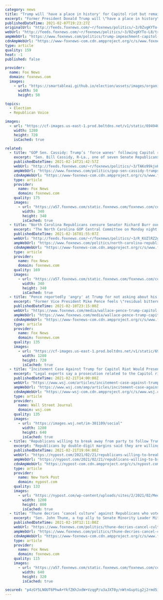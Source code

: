 ```yaml
---
category: news
title: "Trump will 'have a place in history' for Capitol riot but remains 'most popular figure' in GOP: Graham"
excerpt: "Former President Donald Trump will \"have a place in history\" for his role leading up to the riot at the U.S. Capitol last month, but he stills remains the \"most popular figure\" in the Republican Party, Sen. Lindsey Graham said Sunday."
publishedDateTime: 2021-02-07T19:23:27Z
originalUrl: "http://feeds.foxnews.com/~r/foxnews/politics/~3/0ZvgKYTo-L8/trump-impeachment-capitol-riot-most-popular-figure-gop-lindsey-graham"
webUrl: "http://feeds.foxnews.com/~r/foxnews/politics/~3/0ZvgKYTo-L8/trump-impeachment-capitol-riot-most-popular-figure-gop-lindsey-graham"
ampWebUrl: "https://www.foxnews.com/politics/trump-impeachment-capitol-riot-most-popular-figure-gop-lindsey-graham.amp"
cdnAmpWebUrl: "https://www-foxnews-com.cdn.ampproject.org/c/s/www.foxnews.com/politics/trump-impeachment-capitol-riot-most-popular-figure-gop-lindsey-graham.amp"
type: article
quality: 159
heat: -1
published: false

provider:
  name: Fox News
  domain: foxnews.com
  images:
    - url: "https://smartableai.github.io/election/assets/images/organizations/foxnews.com-50x50.jpg"
      width: 50
      height: 50

topics:
  - Election
  - Republican Voice

images:
  - url: "https://cf-images.us-east-1.prod.boltdns.net/v1/static/694940094001/ce0ff8aa-4ebc-4f0a-b188-e29d6303380f/f2169d82-7384-44cf-93f0-ae8b40aab209/1280x720/match/image.jpg"
    width: 1280
    height: 720
    isCached: true

related:
  - title: "GOP Sen. Cassidy: Trump’s 'force wanes' following Capitol riot"
    excerpt: "Sen. Bill Cassidy, R-La., one of seven Senate Republicans who voted to convict former President Trump in his second impeachment trial, said on Sunday that he believes Trump’s “force wanes,” arguing that the Republican Party wants “a leader who’s accountable and a leader who they can trust.”"
    publishedDateTime: 2021-02-14T21:42:57Z
    webUrl: "http://feeds.foxnews.com/~r/foxnews/politics/~3/TAKo99kjvHg/gop-sen-cassidy-trumps-force-wanes-following-senate-impeachment-trial"
    ampWebUrl: "https://www.foxnews.com/politics/gop-sen-cassidy-trumps-force-wanes-following-senate-impeachment-trial.amp"
    cdnAmpWebUrl: "https://www-foxnews-com.cdn.ampproject.org/c/s/www.foxnews.com/politics/gop-sen-cassidy-trumps-force-wanes-following-senate-impeachment-trial.amp"
    type: article
    provider:
      name: Fox News
      domain: foxnews.com
    quality: 175
    images:
      - url: "https://a57.foxnews.com/static.foxnews.com/foxnews.com/content/uploads/2020/10/340/340/Talia-Kaplan.jpg?ve=1&tl=1"
        width: 340
        height: 340
        isCached: true
  - title: "North Carolina Republicans censure Senator Richard Burr over vote to convict Trump"
    excerpt: "The North Carolina GOP Central Committee on Monday night censured home state Sen. Richard Burr over his vote his impeachment vote in the Senate trial of former President Donald Trump."
    publishedDateTime: 2021-02-16T01:55:07Z
    webUrl: "http://feeds.foxnews.com/~r/foxnews/politics/~3/R_KUZlRZ2gA/north-carolina-republican-censure-burr-over-trump-impeachment"
    ampWebUrl: "https://www.foxnews.com/politics/north-carolina-republican-censure-burr-over-trump-impeachment.amp"
    cdnAmpWebUrl: "https://www-foxnews-com.cdn.ampproject.org/c/s/www.foxnews.com/politics/north-carolina-republican-censure-burr-over-trump-impeachment.amp"
    type: article
    provider:
      name: Fox News
      domain: foxnews.com
    quality: 169
    images:
      - url: "https://a57.foxnews.com/static.foxnews.com/foxnews.com/content/uploads/2019/03/340/340/PaulSteinhauser.jpg?ve=1&tl=1"
        width: 340
        height: 340
        isCached: true
  - title: "Pence reportedly 'angry' at Trump for not asking about his safety during Capitol riot: Chris Wallace"
    excerpt: "Former Vice President Mike Pence feels \"residual bitterness\" toward former President Donald Trump over his lack of concern for Pence's safety during the deadly Jan. 6 riot at the Capitol, \"Fox News Sunday\" host Chris Wallace told \"The Story\" on Wednesday."
    publishedDateTime: 2021-02-10T23:15:00Z
    webUrl: "https://www.foxnews.com/media/wallace-pence-trump-capitol-riot-safety-impeachment-trial"
    ampWebUrl: "https://www.foxnews.com/media/wallace-pence-trump-capitol-riot-safety-impeachment-trial.amp"
    cdnAmpWebUrl: "https://www-foxnews-com.cdn.ampproject.org/c/s/www.foxnews.com/media/wallace-pence-trump-capitol-riot-safety-impeachment-trial.amp"
    type: article
    provider:
      name: Fox News
      domain: foxnews.com
    quality: 135
    images:
      - url: "https://cf-images.us-east-1.prod.boltdns.net/v1/static/694940094001/09d1af85-4b2e-4ebf-acac-7dba297fe264/cde0ffc2-c0b5-4886-9ef0-8e6de836adaf/1280x720/match/image.jpg"
        width: 1280
        height: 720
        isCached: true
  - title: "Incitement Case Against Trump for Capitol Riot Would Present Challenges"
    excerpt: "Legal experts say a prosecution related to the Capitol riot could be an uphill battle."
    publishedDateTime: 2021-02-21T14:00:00Z
    webUrl: "https://www.wsj.com/articles/incitement-case-against-trump-for-capitol-riot-would-present-challenges-11613916000"
    ampWebUrl: "https://www.wsj.com/amp/articles/incitement-case-against-trump-for-capitol-riot-would-present-challenges-11613916000"
    cdnAmpWebUrl: "https://www-wsj-com.cdn.ampproject.org/c/s/www.wsj.com/amp/articles/incitement-case-against-trump-for-capitol-riot-would-present-challenges-11613916000"
    type: article
    provider:
      name: Wall Street Journal
      domain: wsj.com
    quality: 135
    images:
      - url: "https://images.wsj.net/im-301109/social"
        width: 1280
        height: 640
        isCached: true
  - title: "Republicans willing to break away from party to follow Trump, poll reveals"
    excerpt: "Republicans by double-digit margins said they are willing to ditch their party to follow former President Donald Trump​ if he breaks out on his own, according to a new poll released Sunday."
    publishedDateTime: 2021-02-21T19:04:00Z
    webUrl: "https://nypost.com/2021/02/21/republicans-willing-to-break-from-party-to-follow-trump-poll/"
    ampWebUrl: "https://nypost.com/2021/02/21/republicans-willing-to-break-from-party-to-follow-trump-poll/amp/"
    cdnAmpWebUrl: "https://nypost-com.cdn.ampproject.org/c/s/nypost.com/2021/02/21/republicans-willing-to-break-from-party-to-follow-trump-poll/amp/"
    type: article
    provider:
      name: New York Post
      domain: nypost.com
    quality: 133
    images:
      - url: "https://nypost.com/wp-content/uploads/sites/2/2021/02/Media-Trump_s_Return.jpg?quality=90&strip=all&w=1200"
        width: 1200
        height: 800
        isCached: true
  - title: "Thune decries ‘cancel culture’ against Republicans who voted to convict Trump amid uncertain Senate GOP future"
    excerpt: "Sen. John Thune, a top ally to Senate Minority Leader Mitch McConnell, said that those aiming to punish senators who voted to convict former President Donald Trump at his impeachment trial are engaging in \"cancel culture."
    publishedDateTime: 2021-02-19T12:11:00Z
    webUrl: "https://www.foxnews.com/politics/thune-decries-cancel-culture-against-republicans-who-voted-to-convict-trump-amid-uncertain-senate-gop-future"
    ampWebUrl: "https://www.foxnews.com/politics/thune-decries-cancel-culture-against-republicans-who-voted-to-convict-trump-amid-uncertain-senate-gop-future.amp"
    cdnAmpWebUrl: "https://www-foxnews-com.cdn.ampproject.org/c/s/www.foxnews.com/politics/thune-decries-cancel-culture-against-republicans-who-voted-to-convict-trump-amid-uncertain-senate-gop-future.amp"
    type: article
    provider:
      name: Fox News
      domain: foxnews.com
    quality: 115
    images:
      - url: "https://a57.foxnews.com/static.foxnews.com/foxnews.com/content/uploads/2020/12/640/320/AP20345602979352.jpg?ve=1&tl=1"
        width: 640
        height: 320
        isCached: true

secured: "p4zGY5LNOUT6PhwA+YkfZKhJxdW+VzqgP/u3aJXT0y/nWtnGuptLg2j2rmd5i+0w1RzoQwkhD6NJYcEBW1bawbOgqHP5LCvJ99YBmI66yxc0Dy15SFlxImiDQpwwUl7/2HxLkb+++rxuH/wllQZLmhpTiGYcuALywKftr6yT2LqlikY2V3cOQyS3QCPXCo+K8x4KMwByaLTrlLyM6aeKeQb5JJlBQ8ycqgkBagiBd3EngOnnOpfp/Y6zgXWBrXUOqfYG8X2IjP6rHxvmHKTv/kPnTiwjJtBxxCjAbqZMbaIg4AHvlUw9dNgO6V341aO9KyxUY3nb2BWRi/yAJw9d3o9/u65QHJiHow2wWuQ/HwA=;Zi1QgjKB/33TQafXEvh7Gw=="
---
```


